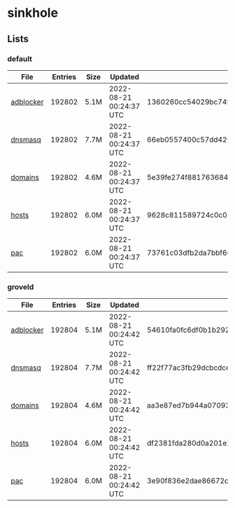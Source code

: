 # sinkhole

## Lists

### default

|File|Entries|Size|Updated|Hash|
|-|-|-|-|-|
|[adblocker](https://raw.githubusercontent.com/groveld/sinkhole/lists/default/adblocker.txt)|192802|5.1M|2022-08-21 00:24:37 UTC|1360260cc54029bc74ff42a6d062c7b411f6df95a40d1ce7d34695da35f8b30b|
|[dnsmasq](https://raw.githubusercontent.com/groveld/sinkhole/lists/default/dnsmasq.txt)|192802|7.7M|2022-08-21 00:24:37 UTC|66eb0557400c57dd429f42d67e5e6aa2725bfd29e2927569fd69fd297c4f59d2|
|[domains](https://raw.githubusercontent.com/groveld/sinkhole/lists/default/domains.txt)|192802|4.6M|2022-08-21 00:24:37 UTC|5e39fe274f8817636846e91f95cfdfb4ea11c222a6b8514532d80fec8dd5621a|
|[hosts](https://raw.githubusercontent.com/groveld/sinkhole/lists/default/hosts.txt)|192802|6.0M|2022-08-21 00:24:37 UTC|9628c811589724c0c079dd880fdd3487417391796196d601a546129751a87656|
|[pac](https://raw.githubusercontent.com/groveld/sinkhole/lists/default/pac.txt)|192802|6.0M|2022-08-21 00:24:37 UTC|73761c03dfb2da7bbf604ca7a81724e2f11b2ef499b1d12a9fb0ce62f849ee68|

### groveld

|File|Entries|Size|Updated|Hash|
|-|-|-|-|-|
|[adblocker](https://raw.githubusercontent.com/groveld/sinkhole/lists/groveld/adblocker.txt)|192804|5.1M|2022-08-21 00:24:42 UTC|54610fa0fc6df0b1b292696093fffbd55cf280da0b27d94eeb1145de3d82e16c|
|[dnsmasq](https://raw.githubusercontent.com/groveld/sinkhole/lists/groveld/dnsmasq.txt)|192804|7.7M|2022-08-21 00:24:42 UTC|ff22f77ac3fb29dcbcdce8226c2d4e19389ca2b5d508dec1dd83a64487b263f4|
|[domains](https://raw.githubusercontent.com/groveld/sinkhole/lists/groveld/domains.txt)|192804|4.6M|2022-08-21 00:24:42 UTC|aa3e87ed7b944a070935ec870f733a3761afe0c7e8b1bfc074f5480add4c56be|
|[hosts](https://raw.githubusercontent.com/groveld/sinkhole/lists/groveld/hosts.txt)|192804|6.0M|2022-08-21 00:24:42 UTC|df2381fda280d0a201e23702d695320cd7cc77755d54f8ebbf7627ce5ba5d768|
|[pac](https://raw.githubusercontent.com/groveld/sinkhole/lists/groveld/pac.txt)|192804|6.0M|2022-08-21 00:24:42 UTC|3e90f836e2dae86672c0c1a5467f5404a997b2bd0958802e514e6669f0dc8b52|
